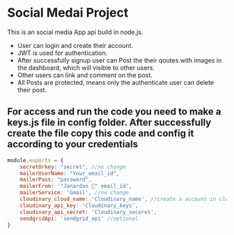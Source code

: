# Social Medai Project
This is an social media App api build in node.js.
* User can login and create their account. 
* JWT is used for authentication.
* After successfully signup user can Post the their qoutes with images in the dashboard, which will visible to other users. 
* Other users can link and comment on the post.
* All Posts are protected, means only the authenticate user can delete their post.

## For access and run the code you need to make a keys.js file in config folder. After successfully create the file copy this code and config it according to your credentials 

```javascript
module.exports = {
    secretOrkey: "secret", //no change
    mailerUserName: "Your_email_id",
    mailerPass: "password",
    mailerFrom: '"Janardan 👻" email_id',
    mailerService: 'Gmail', //no change
    cloudinary_cloud_name: 'Cloudinary_name', //create a account in cloudinary you will get all of these credentials
    cloudinary_api_key: 'Cloudinary_keys',
    cloudinary_api_secret: 'Cloudinary_seceret',
    sendgridApi: 'sendgrid_api' //optional
}

```

